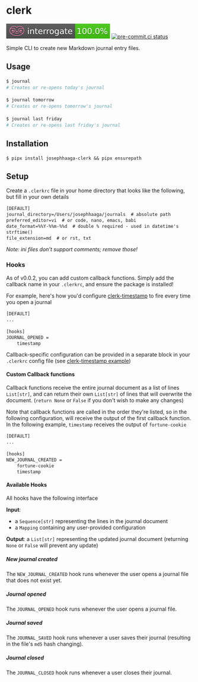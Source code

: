 # clerk

![Interrogate docstring coverage](./docs/_static/interrogate-badge.svg)
[![pre-commit.ci status](https://results.pre-commit.ci/badge/github/josephhaaga/clerk/main.svg)](https://results.pre-commit.ci/latest/github/josephhaaga/clerk/main)

Simple CLI to create new Markdown journal entry files.

## Usage
```bash
$ journal
# Creates or re-opens today's journal

$ journal tomorrow
# Creates or re-opens tomorrow's journal

$ journal last friday
# Creates or re-opens last friday's journal
```

## Installation

```
$ pipx install josephhaaga-clerk && pipx ensurepath
```

## Setup

Create a `.clerkrc` file in your home directory that looks like the following, but fill in your own details

```
[DEFAULT]
journal_directory=/Users/josephhaaga/journals  # absolute path
preferred_editor=vi  # or code, nano, emacs, babi
date_format=%%Y-%%m-%%d  # double % required - used in datetime's strftime()
file_extension=md  # or rst, txt
```

*Note: ini files don't support comments; remove those!*



### Hooks

As of v0.0.2, you can add custom callback functions. Simply add the callback name in your `.clerkrc`, and ensure the package is installed!

For example, here's how you'd configure [clerk-timestamp](https://github.com/josephhaaga/clerk-timestamp) to fire every time you open a journal

```
[DEFAULT]
...

[hooks]
JOURNAL_OPENED =
    timestamp
```

Callback-specific configuration can be provided in a separate block in your `.clerkrc` config file (see [clerk-timestamp example](https://github.com/josephhaaga/clerk-timestamp#configuration))

#### Custom Callback functions

Callback functions receive the entire journal document as a list of lines `List[str]`, and can return their own `List[str]` of lines that will overwrite the document. (`return None` or `False` if you don't wish to make any changes)

Note that callback functions are called in the order they're listed, so in the following configuration, will receive the output of the first callback function. In the following example, `timestamp` receives the output of `fortune-cookie`

```
[DEFAULT]
...

[hooks]
NEW_JOURNAL_CREATED =
    fortune-cookie
    timestamp
```


#### Available Hooks

All hooks have the following interface

**Input**:
* a `Sequence[str]` representing the lines in the journal document
* a `Mapping` containing any user-provided configuration

**Output**: a `List[str]` representing the updated journal document (returning `None` or `False` will prevent any update)


##### New journal created

The `NEW_JOURNAL_CREATED` hook runs whenever the user opens a journal file that does not exist yet.

##### Journal opened

The `JOURNAL_OPENED` hook runs whenever the user opens a journal file.

##### Journal saved

The `JOURNAL_SAVED` hook runs whenever a user saves their journal (resulting in the file's `md5` hash changing).

##### Journal closed

The `JOURNAL_CLOSED` hook runs whenever a user closes their journal.
